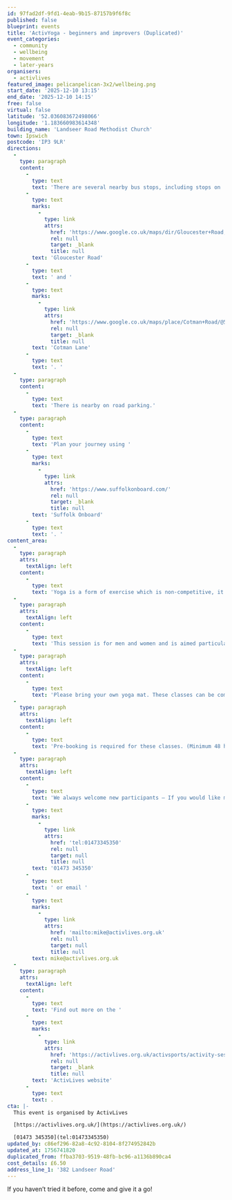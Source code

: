 ```yaml
---
id: 97fad2df-9fd1-4eab-9b15-87157b9f6f8c
published: false
blueprint: events
title: 'ActivYoga - beginners and improvers (Duplicated)'
event_categories:
  - community
  - wellbeing
  - movement
  - later-years
organisers:
  - activlives
featured_image: pelicanpelican-3x2/wellbeing.png
start_date: '2025-12-10 13:15'
end_date: '2025-12-10 14:15'
free: false
virtual: false
latitude: '52.036083672498066'
longitude: '1.183660983614348'
building_name: 'Landseer Road Methodist Church'
town: Ipswich
postcode: 'IP3 9LR'
directions:
  -
    type: paragraph
    content:
      -
        type: text
        text: 'There are several nearby bus stops, including stops on '
      -
        type: text
        marks:
          -
            type: link
            attrs:
              href: 'https://www.google.co.uk/maps/dir/Gloucester+Road,+Ipswich+IP3+9LS/Landseer+Road+Methodist+Church/@52.0362431,1.1816168,17z/data=!3m1!4b1!4m14!4m13!1m5!1m1!1s0x47d99feaac5c7027:0x7f30c6350b20851c!2m2!1d1.184874!2d52.036594!1m5!1m1!1s0x47d99feac1364ed5:0x137adf566a824401!2m2!1d1.183596!2d52.0359465!3e2?entry=ttu&g_ep=EgoyMDI1MDUxNS4wIKXMDSoJLDEwMjExNDUzSAFQAw%3D%3D'
              rel: null
              target: _blank
              title: null
        text: 'Gloucester Road'
      -
        type: text
        text: ' and '
      -
        type: text
        marks:
          -
            type: link
            attrs:
              href: 'https://www.google.co.uk/maps/place/Cotman+Road/@52.0357347,1.1811572,18z/data=!4m23!1m16!4m15!1m6!1m2!1s0x47d99feac1364ed5:0x137adf566a824401!2sLandseer+Road+Methodist+Church!2m2!1d1.183596!2d52.0359465!1m6!1m2!1s0x47d99feb18d504d7:0xba3c4c99e783cda6!2sCotman+Road,+Ipswich+IP3+0RG!2m2!1d1.181868!2d52.035336!3e2!3m5!1s0x47d99feb18d504d7:0xba3c4c99e783cda6!8m2!3d52.035336!4d1.181868!16s%2Fg%2F1q67rd9sc?entry=ttu&g_ep=EgoyMDI1MDUxNS4wIKXMDSoJLDEwMjExNDUzSAFQAw%3D%3D'
              rel: null
              target: _blank
              title: null
        text: 'Cotman Lane'
      -
        type: text
        text: '. '
  -
    type: paragraph
    content:
      -
        type: text
        text: 'There is nearby on road parking.'
  -
    type: paragraph
    content:
      -
        type: text
        text: 'Plan your journey using '
      -
        type: text
        marks:
          -
            type: link
            attrs:
              href: 'https://www.suffolkonboard.com/'
              rel: null
              target: _blank
              title: null
        text: 'Suffolk Onboard'
      -
        type: text
        text: '. '
content_area:
  -
    type: paragraph
    attrs:
      textAlign: left
    content:
      -
        type: text
        text: 'Yoga is a form of exercise which is non-competitive, it is designed to develop a feeling of total well-being.'
  -
    type: paragraph
    attrs:
      textAlign: left
    content:
      -
        type: text
        text: 'This session is for men and women and is aimed particularly at people new to yoga. '
  -
    type: paragraph
    attrs:
      textAlign: left
    content:
      -
        type: text
        text: 'Please bring your own yoga mat. These classes can be completed sitting in a chair. '
  -
    type: paragraph
    attrs:
      textAlign: left
    content:
      -
        type: text
        text: 'Pre-booking is required for these classes. (Minimum 48 hours notice is required for cancellations).'
  -
    type: paragraph
    attrs:
      textAlign: left
    content:
      -
        type: text
        text: 'We always welcome new participants – If you would like more information, please call on '
      -
        type: text
        marks:
          -
            type: link
            attrs:
              href: 'tel:01473345350'
              rel: null
              target: null
              title: null
        text: '01473 345350'
      -
        type: text
        text: ' or email '
      -
        type: text
        marks:
          -
            type: link
            attrs:
              href: 'mailto:mike@activlives.org.uk'
              rel: null
              target: null
              title: null
        text: mike@activlives.org.uk
  -
    type: paragraph
    attrs:
      textAlign: left
    content:
      -
        type: text
        text: 'Find out more on the '
      -
        type: text
        marks:
          -
            type: link
            attrs:
              href: 'https://activlives.org.uk/activsports/activity-sessions/activyoga-for-beginners-and-improvers/'
              rel: null
              target: _blank
              title: null
        text: 'ActivLives website'
      -
        type: text
        text: .
cta: |-
  This event is organised by ActivLives

  [https://activlives.org.uk/](https://activlives.org.uk/) 

  [01473 345350](tel:01473345350)
updated_by: c86ef296-82a8-4c92-8104-8f274952842b
updated_at: 1756741820
duplicated_from: ffba3703-9519-48fb-bc96-a1136b890ca4
cost_details: £6.50
address_line_1: '382 Landseer Road'
---
```

If you haven’t tried it before, come and give it a go!